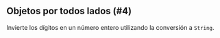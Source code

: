## Objetos por todos lados (#4)

Invierte los dígitos en un número entero utilizando la conversión a `String`.